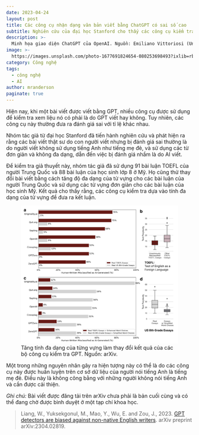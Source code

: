 ```yaml
---
date: 2023-04-24
layout: post
title: Các công cụ nhận dạng văn bản viết bằng ChatGPT có sai số cao
subtitle: Nghiên cứu của đại học Stanford cho thấy các công cụ kiểm tra xem một bài viết có phải do GPT viết hay không đang dựa vào độ đa dạng của từ vựng, và cho kế quả đánh giá sai khi người viết không sử dụng tiếng Anh như tiếng mẹ đẻ. 
description: >-
  Minh họa giao diện ChatGPT của OpenAI. Nguồn: Emiliano Vittoriosi (Unplash)
image: >-
  https://images.unsplash.com/photo-1677691824654-080253698493?ixlib=rb-4.0.3&ixid=MnwxMjA3fDB8MHxwaG90by1wYWdlfHx8fGVufDB8fHx8&auto=format&fit=crop&w=1548&q=80
category: Công nghệ
tags:
  - công nghệ
  - AI
author: mranderson
paginate: true
---
```


Hiện nay, khi một bài viết được viết bằng GPT, nhiều công cụ được sử dụng để kiểm tra xem liệu nó có phải là do GPT viết hay không. Tuy nhiên, các công cụ này thường đưa ra đánh giá sai với tỉ lệ khác nhau.

Nhóm tác giả từ đại học Stanford đã tiến hành nghiên cứu và phát hiện ra rằng các bài viết thật sư do con người viết nhưng bị đánh giá sai thường là do người viết không sử dụng tiếng Anh như tiếng mẹ đẻ, và sử dụng các từ đơn giản và không đa dạng, dẫn đến việc bị đánh giá nhầm là do AI viết.

Để kiểm tra giả thuyết này, nhóm tác giả đã sử dụng 91 bài luận TOEFL của người Trung Quốc và 88 bài luận của học sinh lớp 8 ở Mỹ. Họ cũng thử thay đổi bài viết bằng cách tăng độ đa dạng của từ vựng cho các bài luận của người Trung Quốc và sử dụng các từ vựng đơn giản cho các bài luận của học sinh Mỹ. Kết quả cho thấy rằng, các công cụ kiểm tra dựa vào tính đa dạng của từ vựng để đưa ra kết luận.

<figure>
  <img src="/assets/img/ai-detectors-bias.png" alt="Data">
  <figcaption>Tăng tính đa dạng của từng vựng làm thay đổi kết quả của các bộ công cụ kiểm tra GPT. Nguồn: arXiv.</figcaption>
</figure>

Một trong những nguyên nhân gây ra hiện tượng này có thể là do các công cụ này được huấn luyện trên cơ sở dữ liệu của người nói tiếng Anh là tiếng mẹ đẻ. Điều này là không công bằng với những người không nói tiếng Anh và cần được cải thiện.


<em>Ghi chú:</em> Bài viết được đăng tải trên arXiv chưa phải là bản cuối cùng và có thể đang chờ được bình duyệt ở một tạp chí khoa học.

> Liang, W., Yuksekgonul, M., Mao, Y., Wu, E. and Zou, J., 2023. [GPT detectors are biased against non-native English writers](https://doi.org/10.48550/arXiv.2304.02819). arXiv preprint arXiv:2304.02819.




